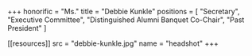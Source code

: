 +++
honorific = "Ms."
title = "Debbie Kunkle"
positions = [
  "Secretary",
  "Executive Committee",
  "Distinguished Alumni Banquet Co-Chair",
  "Past President"
]

[[resources]]
  src  = "debbie-kunkle.jpg"
  name = "headshot"
+++
